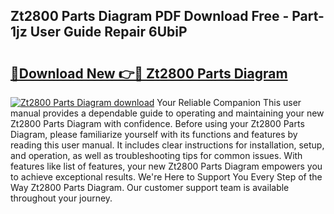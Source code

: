 ## Zt2800 Parts Diagram PDF Download Free - Part-1jz User Guide Repair 6UbiP

# <h2><a href="http://dfunfgy.blite.top/?on=Zt2800+Parts+Diagram">🔗Download New 👉🔴 Zt2800 Parts Diagram</a></h2>

[![Zt2800 Parts Diagram download](https://i.imgur.com/lujVjoI.png)](http://dfunfgy.blite.top/?on=Zt2800+Parts+Diagram)
Your Reliable Companion This user manual provides a dependable guide to operating and maintaining your new Zt2800 Parts Diagram with confidence. Before using your Zt2800 Parts Diagram, please familiarize yourself with its functions and features by reading this user manual. It includes clear instructions for installation, setup, and operation, as well as troubleshooting tips for common issues. With features like list of features, your new Zt2800 Parts Diagram empowers you to achieve exceptional results. We're Here to Support You Every Step of the Way Zt2800 Parts Diagram. Our customer support team is available throughout your journey.
